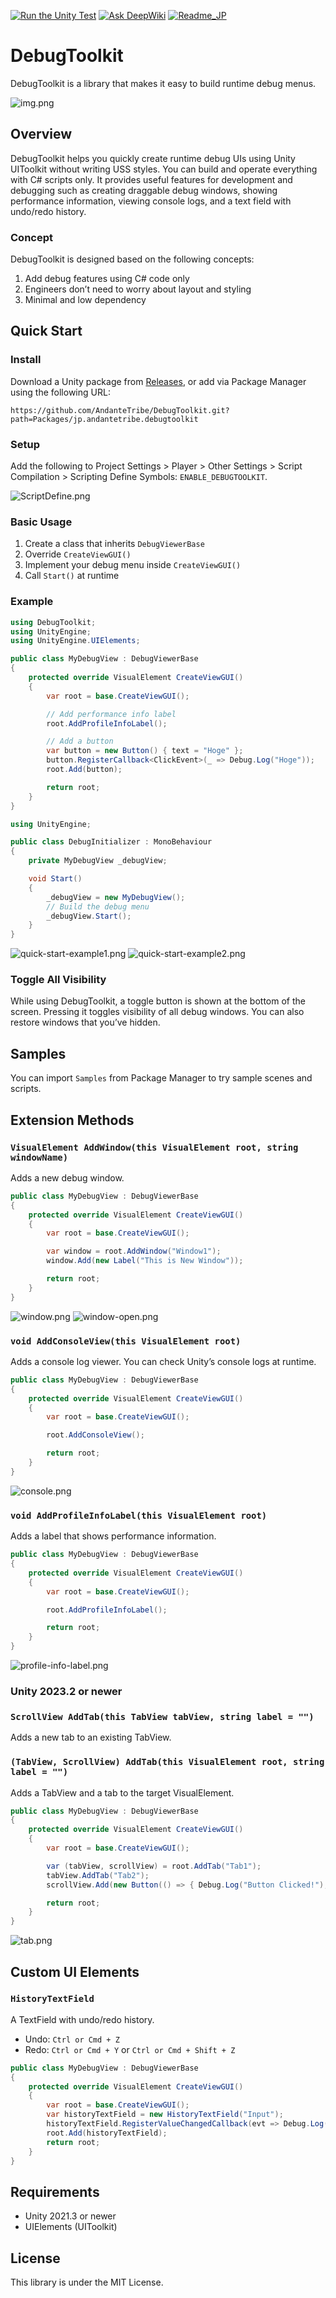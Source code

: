 [![Run the Unity Test](https://github.com/AndanteTribe/DebugToolkit/actions/workflows/unity-test.yml/badge.svg)](https://github.com/AndanteTribe/DebugToolkit/actions/workflows/unity-test.yml)
[![Ask DeepWiki](https://deepwiki.com/badge.svg)](https://deepwiki.com/AndanteTribe/DebugToolkit)
[![Readme_JP](https://img.shields.io/badge/DebugToolkit-Japanese-red)](README_JP.md)
# DebugToolkit

DebugToolkit is a library that makes it easy to build runtime debug menus.

![img.png](Documentation/debugtoolkit.png)

## Overview

DebugToolkit helps you quickly create runtime debug UIs using Unity UIToolkit without writing USS styles. You can build and operate everything with C# scripts only. It provides useful features for development and debugging such as creating draggable debug windows, showing performance information, viewing console logs, and a text field with undo/redo history.

### Concept
DebugToolkit is designed based on the following concepts:

1. Add debug features using C# code only
2. Engineers don’t need to worry about layout and styling
3. Minimal and low dependency

## Quick Start

### Install

Download a Unity package from [Releases](https://github.com/AndanteTribe/DebugToolkit/releases), or add via Package Manager using the following URL:

```
https://github.com/AndanteTribe/DebugToolkit.git?path=Packages/jp.andantetribe.debugtoolkit
```

### Setup
Add the following to Project Settings > Player > Other Settings > Script Compilation > Scripting Define Symbols: `ENABLE_DEBUGTOOLKIT`.

![ScriptDefine.png](Documentation/ScriptDefine.png)

### Basic Usage

1. Create a class that inherits `DebugViewerBase`
2. Override `CreateViewGUI()`
3. Implement your debug menu inside `CreateViewGUI()`
4. Call `Start()` at runtime

### Example

```csharp
using DebugToolkit;
using UnityEngine;
using UnityEngine.UIElements;

public class MyDebugView : DebugViewerBase
{
    protected override VisualElement CreateViewGUI()
    {
        var root = base.CreateViewGUI();

        // Add performance info label
        root.AddProfileInfoLabel();

        // Add a button
        var button = new Button() { text = "Hoge" };
        button.RegisterCallback<ClickEvent>(_ => Debug.Log("Hoge"));
        root.Add(button);

        return root;
    }
}
```

```csharp
using UnityEngine;

public class DebugInitializer : MonoBehaviour
{
    private MyDebugView _debugView;

    void Start()
    {
        _debugView = new MyDebugView();
        // Build the debug menu
        _debugView.Start();
    }
}
```

![quick-start-example1.png](Documentation/quick-start-example1.png)
![quick-start-example2.png](Documentation/quick-start-example2.png)

### Toggle All Visibility
While using DebugToolkit, a toggle button is shown at the bottom of the screen. Pressing it toggles visibility of all debug windows. You can also restore windows that you’ve hidden.

## Samples

You can import `Samples` from Package Manager to try sample scenes and scripts.


## Extension Methods

### `VisualElement AddWindow(this VisualElement root, string windowName)`
Adds a new debug window.
```csharp
public class MyDebugView : DebugViewerBase
{
    protected override VisualElement CreateViewGUI()
    {
        var root = base.CreateViewGUI();

        var window = root.AddWindow("Window1");
        window.Add(new Label("This is New Window"));

        return root;
    }
}
```
![window.png](Documentation/window.png)
![window-open.png](Documentation/window-open.png)

### `void AddConsoleView(this VisualElement root)`
Adds a console log viewer. You can check Unity’s console logs at runtime.
```csharp
public class MyDebugView : DebugViewerBase
{
    protected override VisualElement CreateViewGUI()
    {
        var root = base.CreateViewGUI();

        root.AddConsoleView();

        return root;
    }
}
```
![console.png](Documentation/console.png)

### `void AddProfileInfoLabel(this VisualElement root)`
Adds a label that shows performance information.
```csharp
public class MyDebugView : DebugViewerBase
{
    protected override VisualElement CreateViewGUI()
    {
        var root = base.CreateViewGUI();

        root.AddProfileInfoLabel();

        return root;
    }
}
```
![profile-info-label.png](Documentation/profile-info-label.png)

### Unity 2023.2 or newer

### `ScrollView AddTab(this TabView tabView, string label = "")`
Adds a new tab to an existing TabView.

### `(TabView, ScrollView) AddTab(this VisualElement root, string label = "")`
Adds a TabView and a tab to the target VisualElement.

```csharp
public class MyDebugView : DebugViewerBase
{
    protected override VisualElement CreateViewGUI()
    {
        var root = base.CreateViewGUI();

        var (tabView, scrollView) = root.AddTab("Tab1");
        tabView.AddTab("Tab2");
        scrollView.Add(new Button(() => { Debug.Log("Button Clicked!"); }) { text = "Click Me" });

        return root;
    }
}
```
![tab.png](Documentation/tab.png)

## Custom UI Elements

### `HistoryTextField`
A TextField with undo/redo history.
- Undo: `Ctrl or Cmd + Z`
- Redo: `Ctrl or Cmd + Y` or `Ctrl or Cmd + Shift + Z`
```csharp
public class MyDebugView : DebugViewerBase
{
    protected override VisualElement CreateViewGUI()
    {
        var root = base.CreateViewGUI();
        var historyTextField = new HistoryTextField("Input");
        historyTextField.RegisterValueChangedCallback(evt => Debug.Log(evt.newValue));
        root.Add(historyTextField);
        return root;
    }
}
```

## Requirements

- Unity 2021.3 or newer
- UIElements (UIToolkit)

## License

This library is under the MIT License.